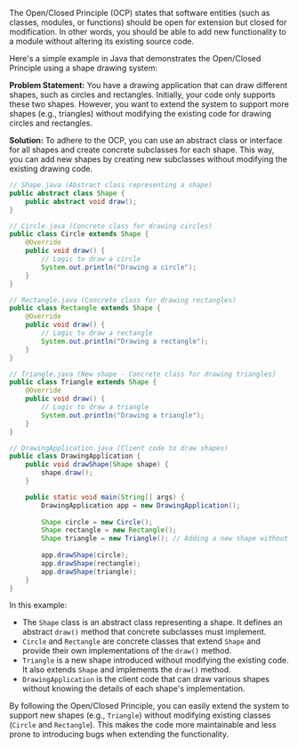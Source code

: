 The Open/Closed Principle (OCP) states that software entities (such as classes, modules, or functions) should be open for extension but closed for modification. In other words, you should be able to add new functionality to a module without altering its existing source code.

Here's a simple example in Java that demonstrates the Open/Closed Principle using a shape drawing system:

**Problem Statement:** You have a drawing application that can draw different shapes, such as circles and rectangles. Initially, your code only supports these two shapes. However, you want to extend the system to support more shapes (e.g., triangles) without modifying the existing code for drawing circles and rectangles.

**Solution:** To adhere to the OCP, you can use an abstract class or interface for all shapes and create concrete subclasses for each shape. This way, you can add new shapes by creating new subclasses without modifying the existing drawing code.

```java
// Shape.java (Abstract class representing a shape)
public abstract class Shape {
    public abstract void draw();
}

// Circle.java (Concrete class for drawing circles)
public class Circle extends Shape {
    @Override
    public void draw() {
        // Logic to draw a circle
        System.out.println("Drawing a circle");
    }
}

// Rectangle.java (Concrete class for drawing rectangles)
public class Rectangle extends Shape {
    @Override
    public void draw() {
        // Logic to draw a rectangle
        System.out.println("Drawing a rectangle");
    }
}

// Triangle.java (New shape - Concrete class for drawing triangles)
public class Triangle extends Shape {
    @Override
    public void draw() {
        // Logic to draw a triangle
        System.out.println("Drawing a triangle");
    }
}

// DrawingApplication.java (Client code to draw shapes)
public class DrawingApplication {
    public void drawShape(Shape shape) {
        shape.draw();
    }

    public static void main(String[] args) {
        DrawingApplication app = new DrawingApplication();
        
        Shape circle = new Circle();
        Shape rectangle = new Rectangle();
        Shape triangle = new Triangle(); // Adding a new shape without modifying existing code
        
        app.drawShape(circle);
        app.drawShape(rectangle);
        app.drawShape(triangle);
    }
}
```

In this example:

- The `Shape` class is an abstract class representing a shape. It defines an abstract `draw()` method that concrete subclasses must implement.
- `Circle` and `Rectangle` are concrete classes that extend `Shape` and provide their own implementations of the `draw()` method.
- `Triangle` is a new shape introduced without modifying the existing code. It also extends `Shape` and implements the `draw()` method.
- `DrawingApplication` is the client code that can draw various shapes without knowing the details of each shape's implementation.

By following the Open/Closed Principle, you can easily extend the system to support new shapes (e.g., `Triangle`) without modifying existing classes (`Circle` and `Rectangle`). This makes the code more maintainable and less prone to introducing bugs when extending the functionality.